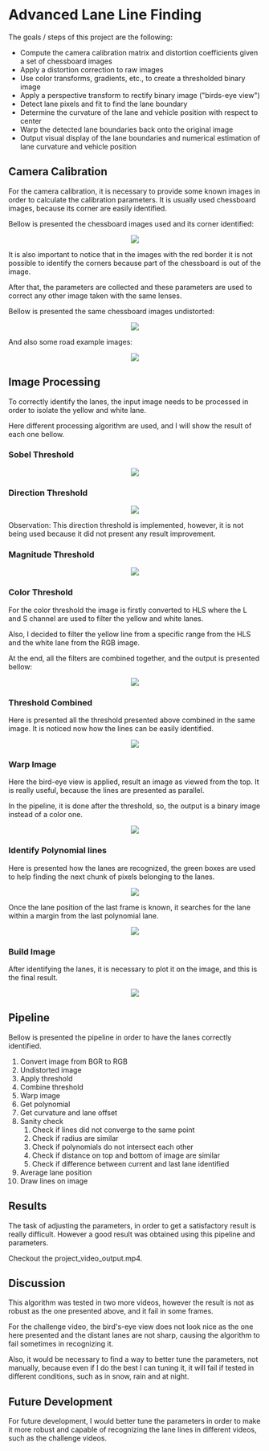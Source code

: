# Advanced Lane Line Finding

The goals / steps of this project are the following:

* Compute the camera calibration matrix and distortion coefficients given a set of chessboard images
* Apply a distortion correction to raw images
* Use color transforms, gradients, etc., to create a thresholded binary image
* Apply a perspective transform to rectify binary image ("birds-eye view")
* Detect lane pixels and fit to find the lane boundary
* Determine the curvature of the lane and vehicle position with respect to center
* Warp the detected lane boundaries back onto the original image
* Output visual display of the lane boundaries and numerical estimation of lane curvature and vehicle position

## Camera Calibration
For the camera calibration, it is necessary to provide some known images in order to calculate the calibration parameters. It is usually used chessboard images, because its corner are easily identified.

Bellow is presented the chessboard images used and its corner identified:
<p align="center"><img src="output_images/distorted_chessboard.png"/></p>

It is also important to notice that in the images with the red border it is not possible to identify the corners because part of the chessboard is out of the image.

After that, the parameters are collected and these parameters are used to correct any other image taken with the same lenses.

Bellow is presented the same chessboard images undistorted:
<p align="center"><img src="output_images/undistorted_chessboard.png"/></p>

And also some road example images:
<p align="center"><img src="output_images/undistorted_test_images.png"/></p>

## Image Processing
To correctly identify the lanes, the input image needs to be processed in order to isolate the yellow and white lane.

Here different processing algorithm are used, and I will show the result of each one bellow.

### Sobel Threshold
<p align="center"><img src="output_images/Sobelthreshold.png"/></p>

### Direction Threshold
<p align="center"><img src="output_images/Directionalthreshold.png"/></p>
Observation: This direction threshold is implemented, however, it is not being used because it did not present any result improvement.

### Magnitude Threshold
<p align="center"><img src="output_images/Magnitudethreshold.png"/></p>

### Color Threshold
For the color threshold the image is firstly converted to HLS where the L and S channel are used to filter the yellow and white lanes.

Also, I decided to filter the yellow line from a specific range from the HLS and the white lane from the RGB image.

At the end, all the filters are combined together, and the output is presented bellow:
<p align="center"><img src="output_images/Colorthreshold.png"/></p>

### Threshold Combined
Here is presented all the threshold presented above combined in the same image. It is noticed now how the lines can be easily identified.
<p align="center"><img src="output_images/Thresholdcombined.png"/></p>

### Warp Image
Here the bird-eye view is applied, result an image as viewed from the top. It is really useful, because the lines are presented as parallel.

In the pipeline, it is done after the threshold, so, the output is a binary image instead of a color one.

<p align="center"><img src="output_images/Bird's-eyeview.png"/></p>

### Identify Polynomial lines
Here is presented how the lanes are recognized, the green boxes are used to help finding the next chunk of pixels belonging to the lanes.

<p align="center"><img src="output_images/Polylineswithouthistory.png"/></p>

Once the lane position of the last frame is known, it searches for the lane 
within a margin from the last polynomial lane.

<p align="center"><img src="output_images/Polylineswithhistory.png"/></p>

### Build Image
After identifying the lanes, it is necessary to plot it on the image, and this is the final result.
<p align="center"><img src="output_images/Withpath.png"/></p>

## Pipeline
Bellow is presented the pipeline in order to have the lanes correctly identified.

1. Convert image from BGR to RGB
2. Undistorted image
3. Apply threshold
4. Combine threshold
5. Warp image
6. Get polynomial
7. Get curvature and lane offset
8. Sanity check
	1. Check if lines did not converge to the same point
	2. Check if radius are similar
	3. Check if polynomials do not intersect each other
	4. Check if distance on top and bottom of image are similar
	5. Check if difference between current and last lane identified
9. Average lane position
10. Draw lines on image

## Results
The task of adjusting the parameters, in order to get a satisfactory result is really difficult. However a good result was obtained using this pipeline and parameters.

Checkout the project_video_output.mp4.


## Discussion
This algorithm was tested in two more videos, however the result is not as robust as the one presented above, and it fail in some frames.

For the challenge video, the bird's-eye view does not look nice as the one here presented and the distant lanes are not sharp, causing the algorithm to fail sometimes in recognizing it.

Also, it would be necessary to find a way to better tune the parameters, not manually, because even if I do the best I can tuning it, it will fail if tested in different conditions, such as in snow, rain and at night.

## Future Development
For future development, I would better tune the parameters in order to make it more robust and capable of recognizing the lane lines in different videos, such as the challenge videos.
